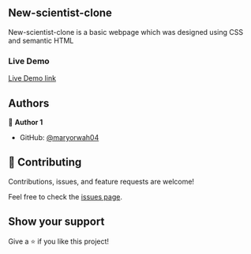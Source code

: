 ## New-scientist-clone


New-scientist-clone is a basic webpage which was designed using CSS and semantic HTML

### Live Demo

[Live Demo link](https://maryorwah04.github.io/New-scientist-clone/)



## Authors

👤 **Author 1**

* GitHub: [@maryorwah04](https://github.com/maryorwah04)

## 🤝 Contributing

Contributions, issues, and feature requests are welcome!

Feel free to check the [issues page](https://github.com/maryorwah04/New-scientist-clone/issues).

## Show your support

Give a ⭐️ if you like this project!